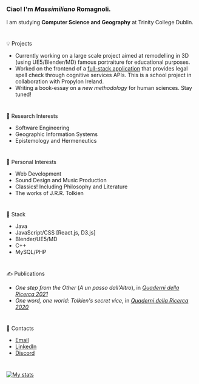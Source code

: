 ### Ciao! I'm *Massimiliano* Romagnoli.
I am studying **Computer Science and Geography** at Trinity College Dublin.  
#
💡 Projects
* Currently working on a large scale project aimed at remodelling in 3D (using UE5/Blender/MD) famous portraiture for educational purposes.
* Worked on the frontend of a [full-stack application](https://github.com/MaxCunningham19/legal_spellcheck) that provides legal spell check through cognitive services APIs. This is a school project in collaboration with Propylon Ireland.
* Writing a book-essay on a *new methodology* for human sciences. Stay tuned!
#
🔬 Research Interests
* Software Engineering
* Geographic Information Systems
* Epistemology and Hermeneutics
#
🌱 Personal Interests
* Web Development
* Sound Design and Music Production
* Classics! Including Philosophy and Literature
* The works of J.R.R. Tolkien
#
🏢 Stack
* Java
* JavaScript/CSS [React.js, D3.js]
* Blender/UE5/MD
* C++
* MySQL/PHP
#
✍ Publications
* *One step from the Other* (*A un passo dall'Altro*), in [*Quaderni della Ricerca 2021*](https://www.loescher.it/dettaglio/opera/O_3880/57--Affetti-e-legami--Forme-della-comunit--)
* *One word, one world: Tolkien's secret vice*, in [*Quaderni della Ricerca 2020*](https://www.loescher.it/dettaglio/opera/O_3869)
#
📧 Contacts
* [Email](mailto:maxxromagnoli@gmail.com)
* [LinkedIn](https://www.linkedin.com/in/max-romagnoli-dublin/)
* [Discord](discordapp.com/users/315804417171521536)
#
[![My stats](https://github-readme-stats-sigma-five.vercel.app/api?username=max-romagnoli&count_private=true&show_icons=true&theme=noctis_minimus&hide=issues)](https://github.com/anuraghazra/github-readme-stats)
